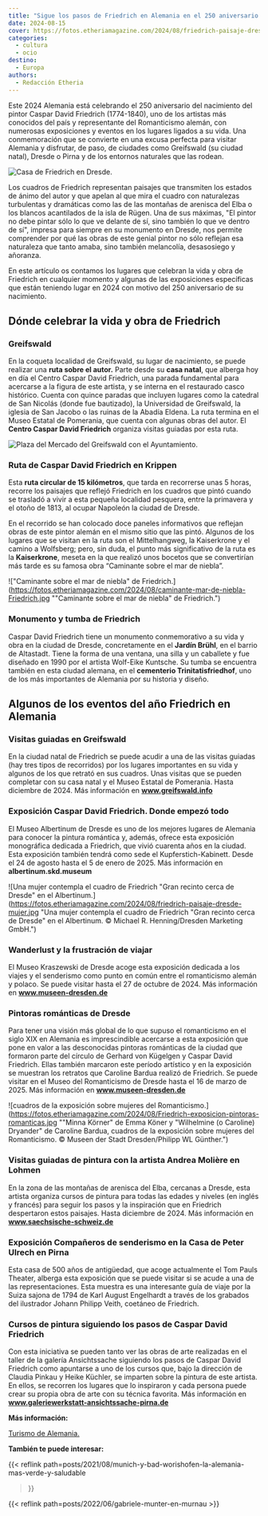 ```yaml
---
title: "Sigue los pasos de Friedrich en Alemania en el 250 aniversario de su nacimiento"
date: 2024-08-15
cover: https://fotos.etheriamagazine.com/2024/08/friedrich-paisaje-dresde-mujer.jpg
categories: 
  - cultura
  - ocio
destino: 
  - Europa
authors: 
  - Redacción Etheria
---
```


Este 2024 Alemania está celebrando el 250 aniversario del nacimiento del pintor Caspar 
David Friedrich (1774-1840), uno de los artistas más conocidos del país y representante 
del Romanticismo alemán, con numerosas exposiciones y eventos en los lugares ligados a 
su vida. Una conmemoración que se convierte en una excusa perfecta para visitar Alemania 
y disfrutar, de paso, de ciudades como Greifswald (su ciudad natal), Dresde o Pirna y de 
los entornos naturales que las rodean. 

![Casa de Friedrich en Dresde.](https://fotos.etheriamagazine.com/2024/08/Caspar-David-Friedrich-Strase_4_Strehlen.jpeg "Casa de Friedrich en Dresde.")

Los cuadros de Friedrich representan paisajes que transmiten los estados de ánimo del 
autor y que apelan al que mira el cuadro con naturalezas turbulentas y dramáticas como 
las de las montañas de arenisca del Elba o los blancos acantilados de la isla de Rügen. 
Una de sus máximas, "El pintor no debe pintar sólo lo que ve delante de sí, sino también 
lo que ve dentro de sí", impresa para siempre en su monumento en Dresde, nos permite 
comprender por qué las obras de este genial pintor no sólo reflejan esa naturaleza que 
tanto amaba, sino también melancolía, desasosiego y añoranza. 

En este artículo os contamos los lugares que celebran la vida y obra de Friedrich en 
cualquier momento y algunas de las exposiciones específicas que están teniendo lugar en 
2024 con motivo del 250 aniversario de su nacimiento. 

## Dónde celebrar la vida y obra de Friedrich

### Greifswald

En la coqueta localidad de Greifswald, su lugar de nacimiento, se puede realizar una 
**ruta sobre el autor.** Parte desde su **casa natal**, que alberga hoy en día el Centro 
Caspar David Friedrich, una parada fundamental para acercarse a la figura de este 
artista, y se interna en el restaurado casco histórico. Cuenta con quince paradas que 
incluyen lugares como la catedral de San Nicolás (donde fue bautizado), la Universidad 
de Greifswald, la iglesia de San Jacobo o las ruinas de la Abadía Eldena. La ruta 
termina en el Museo Estatal de Pomerania, que cuenta con algunas obras del autor. El 
**Centro Caspar David Friedrich** organiza visitas guiadas por esta ruta. 

![Plaza del Mercado del Greifswald con el Ayuntamiento.](https://fotos.etheriamagazine.com/2024/08/Friedrich-Greifswald.jpg "Plaza del Mercado del Greifswald con el Ayuntamiento. © Florian Trykowski/GNTB.")

### Ruta de Caspar David Friedrich en Krippen

Esta **ruta circular de 15 kilómetros**, que tarda en recorrerse unas 5 horas, recorre 
los paisajes que reflejó Friedrich en los cuadros que pintó cuando se trasladó a vivir a 
esta pequeña localidad pesquera, entre la primavera y el otoño de 1813, al ocupar 
Napoleón la ciudad de Dresde. 

En el recorrido se han colocado doce paneles informativos que reflejan obras de este 
pintor alemán en el mismo sitio que las pintó. Algunos de los lugares que se visitan en 
la ruta son el Mittelhangweg, la Kaiserkrone y el camino a Wolfsberg; pero, sin duda, el 
punto más significativo de la ruta es la **Kaiserkrone**, meseta en la que realizó unos 
bocetos que se convertirían más tarde es su famosa obra “Caminante sobre el mar de 
niebla”. 

!["Caminante sobre el mar de niebla" de Friedrich.](https://fotos.etheriamagazine.com/2024/08/caminante-mar-de-niebla-Friedrich.jpg ""Caminante sobre el mar de niebla" de Friedrich.")

### Monumento y tumba de Friedrich

Caspar David Friedrich tiene un monumento conmemorativo a su vida y obra en la ciudad de 
Dresde, concretamente en el **Jardín Brühl**, en el barrio de Altastadt. Tiene la forma 
de una ventana, una silla y un caballete y fue diseñado en 1990 por el artista Wolf-Eike 
Kuntsche. Su tumba se encuentra también en esta ciudad alemana, en el **cementerio 
Trinitatisfriedhof**, uno de los más importantes de Alemania por su historia y diseño. 

## Algunos de los eventos del año Friedrich en Alemania

### Visitas guiadas en Greifswald

En la ciudad natal de Friedrich se puede acudir a una de las visitas guiadas (hay tres 
tipos de recorridos) por los lugares importantes en su vida y algunos de los que retrató 
en sus cuadros. Unas visitas que se pueden completar con su casa natal y el Museo 
Estatal de Pomerania. Hasta diciembre de 2024. Más información en 
**www.greifswald.info** 

### Exposición Caspar David Friedrich. Donde empezó todo

El Museo Albertinum de Dresde es uno de los mejores lugares de Alemania para conocer la 
pintura romántica y, además, ofrece esta exposición monográfica dedicada a Friedrich, 
que vivió cuarenta años en la ciudad. Esta exposición también tendrá como sede el 
Kupferstich-Kabinett. Desde el 24 de agosto hasta el 5 de enero de 2025. Más información 
en **albertinum.skd.museum** 

![Una mujer contempla el cuadro de Friedrich "Gran recinto cerca de Dresde" en el Albertinum.](https://fotos.etheriamagazine.com/2024/08/friedrich-paisaje-dresde-mujer.jpg "Una mujer contempla el cuadro de Friedrich "Gran recinto cerca de Dresde" en el Albertinum. © Michael R. Henning/Dresden Marketing GmbH.")

### Wanderlust y la frustración de viajar

El Museo Kraszewski de Dresde acoge esta exposición dedicada a los viajes y el 
senderismo como punto en común entre el romanticismo alemán y polaco. Se puede visitar 
hasta el 27 de octubre de 2024. Más información en **www.museen-dresden.de** 

### Pintoras románticas de Dresde

Para tener una visión más global de lo que supuso el romanticismo en el siglo XIX en 
Alemania es imprescindible acercarse a esta exposición que pone en valor a las 
desconocidas pintoras románticas de la ciudad que formaron parte del círculo de Gerhard 
von Kügelgen y Caspar David Friedrich. Ellas también marcaron este período artístico y 
en la exposición se muestran los retratos que Caroline Bardua realizó de Friedrich. Se 
puede visitar en el Museo del Romanticismo de Dresde hasta el 16 de marzo de 2025. Más 
información en **www.museen-dresden.de** 

![cuadros de la exposición sobre mujeres del Romanticismo.](https://fotos.etheriamagazine.com/2024/08/Friedrich-exposicion-pintoras-romanticas.jpg ""Minna Körner" de Emma Köner y "Wilhelmine (o Caroline) Dryander" de Caroline Bardua, cuadros de la exposición sobre mujeres del Romanticismo. © Museen der Stadt Dresden/Philipp WL Günther.")

### Visitas guiadas de pintura con la artista Andrea Molière en Lohmen

En la zona de las montañas de arenisca del Elba, cercanas a Dresde, esta artista 
organiza cursos de pintura para todas las edades y niveles (en inglés y francés) para 
seguir los pasos y la inspiración que en Friedrich despertaron estos paisajes. Hasta 
diciembre de 2024. Más información en **www.saechsische-schweiz.de** 

### Exposición Compañeros de senderismo en la Casa de Peter Ulrech en Pirna

Esta casa de 500 años de antigüedad, que acoge actualmente el Tom Pauls Theater, alberga 
esta exposición que se puede visitar si se acude a una de las representaciones. Esta 
muestra es una interesante guía de viaje por la Suiza sajona de 1794 de Karl August 
Engelhardt a través de los grabados del ilustrador Johann Philipp Veith, coetáneo de 
Friedrich. 

### Cursos de pintura siguiendo los pasos de Caspar David Friedrich

Con esta iniciativa se pueden tanto ver las obras de arte realizadas en el taller de la 
galería Ansichtssache siguiendo los pasos de Caspar David Friedrich como apuntarse a uno 
de los cursos que, bajo la dirección de Claudia Pinkau y Heike Küchler, se imparten 
sobre la pintura de este artista. En ellos, se recorren los lugares que lo inspiraron y 
cada persona puede crear su propia obra de arte con su técnica favorita. Más información 
en **www.galeriewerkstatt-ansichtssache-pirna.de** 

**Más información:** 

[Turismo de Alemania.](https://www.germany.travel/es/home.html) 

**También te puede interesar:** 

{{< reflink path=posts/2021/08/munich-y-bad-worishofen-la-alemania-mas-verde-y-saludable 
>}} 

{{< reflink path=posts/2022/06/gabriele-munter-en-murnau >}}
